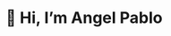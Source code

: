 # 👋 Hi, I’m Angel Pablo 



<!---
# 🤖 [AI Bots Academy](#) 
- 👀 I’m interested in ...
- 🌱 I’m currently learning ...
- 💞️ I’m looking to collaborate on ...
- 📫 How to reach me ...
angelpabloj/angelpabloj is a ✨ special ✨ repository because its `README.md` (this file) appears on your GitHub profile.
You can click the Preview link to take a look at your changes.
--->
